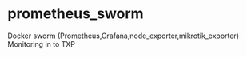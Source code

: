 # prometheus_sworm
Docker sworm (Prometheus,Grafana,node_exporter,mikrotik_exporter) Monitoring in to TXP
